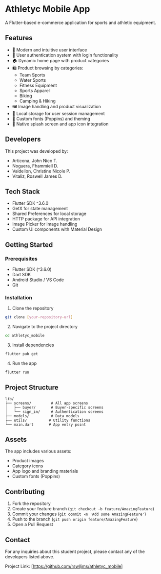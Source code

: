 # Athletyc Mobile App

A Flutter-based e-commerce application for sports and athletic equipment.

## Features

- 📱 Modern and intuitive user interface
- 🔐 User authentication system with login functionality
- 🏠 Dynamic home page with product categories
- 🛍️ Product browsing by categories:
  - Team Sports
  - Water Sports
  - Fitness Equipment
  - Sports Apparel
  - Biking
  - Camping & Hiking
- 🖼️ Image handling and product visualization
- 💾 Local storage for user session management
- 🎨 Custom fonts (Poppins) and theming
- 📱 Native splash screen and app icon integration

## Developers

This project was developed by:
- Articona, John Nico T.
- Noguera, Fhammiell D.
- Valdellon, Christine Nicole P.
- Vitaliz, Roswell James D.

## Tech Stack

- Flutter SDK ^3.6.0
- GetX for state management
- Shared Preferences for local storage
- HTTP package for API integration
- Image Picker for image handling
- Custom UI components with Material Design

## Getting Started

### Prerequisites

- Flutter SDK (^3.6.0)
- Dart SDK
- Android Studio / VS Code
- Git

### Installation

1. Clone the repository
```bash
git clone [your-repository-url]
```

2. Navigate to the project directory
```bash
cd athletyc_mobile
```

3. Install dependencies
```bash
flutter pub get
```

4. Run the app
```bash
flutter run
```

## Project Structure

```
lib/
├── screens/         # All app screens
│   ├── buyer/       # Buyer-specific screens
│   └── sign_in/     # Authentication screens
├── models/          # Data models
├── utils/          # Utility functions
└── main.dart       # App entry point
```

## Assets

The app includes various assets:
- Product images
- Category icons
- App logo and branding materials
- Custom fonts (Poppins)

## Contributing

1. Fork the repository
2. Create your feature branch (`git checkout -b feature/AmazingFeature`)
3. Commit your changes (`git commit -m 'Add some AmazingFeature'`)
4. Push to the branch (`git push origin feature/AmazingFeature`)
5. Open a Pull Request

## Contact

For any inquiries about this student project, please contact any of the developers listed above.

Project Link: [https://github.com/rswlljms/athletyc_mobile]
